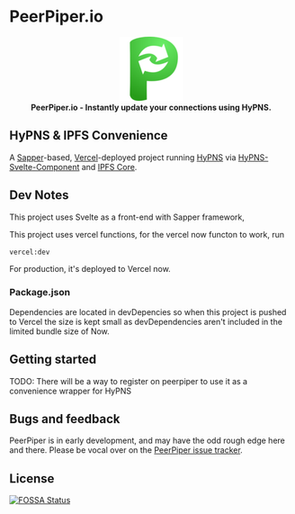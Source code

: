 # PeerPiper.io

<p align="center">
<img src="https://raw.githubusercontent.com/DougAnderson444/peerpiper.io/master/static/apple-icon-114x114.png">
<br/>
<b>PeerPiper.io - Instantly update your connections using HyPNS.</b>
<br/>
</p>

## HyPNS & IPFS Convenience

A [Sapper](https://github.com/sveltejs/sapper)-based, [Vercel](https://vercel.com/)-deployed project running [HyPNS](https://github.com/DougAnderson444/HyPNS) via [HyPNS-Svelte-Component](https://github.com/DougAnderson444/HyPNS-Svelte-Component) and [IPFS Core](https://www.npmjs.com/package/ipfs-core).

## Dev Notes

This project uses Svelte as a front-end with Sapper  framework,  

This project uses vercel functions, for the vercel now functon to work, run
```bash
vercel:dev
```

For production, it's deployed to Vercel now.

### Package.json

Dependencies are located in devDepencies so when this project is pushed to Vercel the size is kept small as devDependencies aren't included in the limited bundle size of Now.

## Getting started

TODO: There will be a way to register on peerpiper to use it as a convenience wrapper for HyPNS

## Bugs and feedback

PeerPiper is in early development, and may have the odd rough edge here and there. Please be vocal over on the [PeerPiper issue tracker](https://github.com/DougAnderson444/peerpiper.io/issues).

## License
[![FOSSA Status](https://app.fossa.com/api/projects/git%2Bgithub.com%2FDougAnderson444%2Fpeerpiper.io.svg?type=large)](https://app.fossa.com/projects/git%2Bgithub.com%2FDougAnderson444%2Fpeerpiper.io?ref=badge_large)